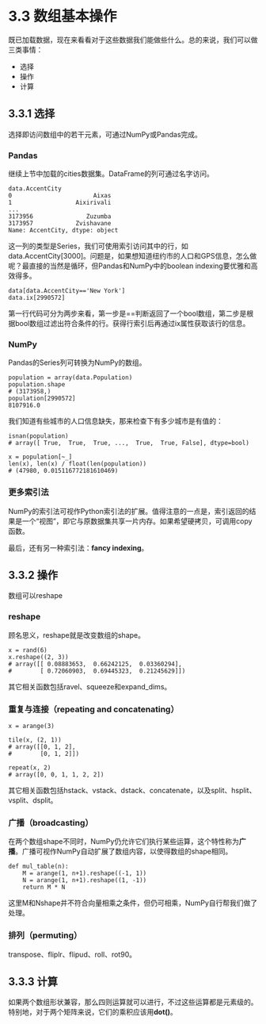 # 3.3 数组基本操作

既已加载数据，现在来看看对于这些数据我们能做些什么。总的来说，我们可以做三类事情：

* 选择
* 操作
* 计算

## 3.3.1 选择

选择即访问数组中的若干元素，可通过NumPy或Pandas完成。

### Pandas

继续上节中加载的cities数据集。DataFrame的列可通过名字访问。

```
data.AccentCity
0                       Aixas
1                  Aixirivali
...
3173956               Zuzumba
3173957            Zvishavane
Name: AccentCity, dtype: object
```

这一列的类型是Series，我们可使用索引访问其中的行，如data.AccentCity[3000]。问题是，如果想知道纽约市的人口和GPS信息，怎么做呢？最直接的当然是循环，但Pandas和NumPy中的boolean indexing要优雅和高效得多。

```
data[data.AccentCity=='New York']
data.ix[2990572]
```

第一行代码可分为两步来看，第一步是==判断返回了一个bool数组，第二步是根据bool数组过滤出符合条件的行。获得行索引后再通过ix属性获取该行的信息。

### NumPy

Pandas的Series列可转换为NumPy的数组。

```
population = array(data.Population)
population.shape
# (3173958,)
population[2990572]
8107916.0
```

我们知道有些城市的人口信息缺失，那来检查下有多少城市是有值的：

```
isnan(population)
# array([ True,  True,  True, ...,  True,  True, False], dtype=bool)

x = population[~_]
len(x), len(x) / float(len(population))
# (47980, 0.015116772181610469)
```

### 更多索引法

NumPy的索引法可视作Python索引法的扩展。值得注意的一点是，索引返回的结果是一个“视图”，即它与原数据集共享一片内存。如果希望硬拷贝，可调用copy函数。

最后，还有另一种索引法：**fancy indexing**。

## 3.3.2 操作

数组可以reshape

### reshape

顾名思义，reshape就是改变数组的shape。

```
x = rand(6)
x.reshape((2, 3))
# array([[ 0.08883653,  0.66242125,  0.03360294],
#        [ 0.72060903,  0.69445323,  0.21245629]])
```

其它相关函数包括ravel、squeeze和expand_dims。

### 重复与连接（repeating and concatenating）

```
x = arange(3)

tile(x, (2, 1))
# array([[0, 1, 2],
#        [0, 1, 2]])

repeat(x, 2)
# array([0, 0, 1, 1, 2, 2])
```

其它相关函数包括hstack、vstack、dstack、concatenate，以及split、hsplit、vsplit、dsplit。

### 广播（broadcasting）

在两个数组shape不同时，NumPy仍允许它们执行某些运算，这个特性称为**广播**。广播可视作NumPy自动扩展了数组内容，以使得数组的shape相同。

```
def mul_table(n):
	M = arange(1, n+1).reshape((-1, 1))
	N = arange(1, n+1).reshape((1, -1))
	return M * N
```

这里M和Nshape并不符合向量相乘之条件，但仍可相乘，NumPy自行帮我们做了处理。

### 排列（permuting）

transpose、fliplr、flipud、roll、rot90。

## 3.3.3 计算

如果两个数组形状兼容，那么四则运算就可以进行，不过这些运算都是元素级的。特别地，对于两个矩阵来说，它们的乘积应该用**dot()**。














